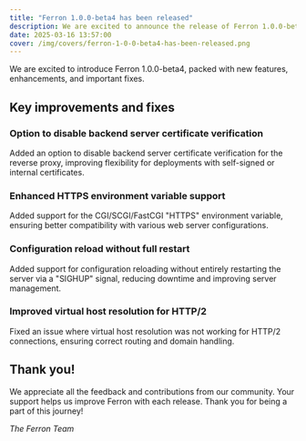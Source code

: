 ```yaml
---
title: "Ferron 1.0.0-beta4 has been released"
description: We are excited to announce the release of Ferron 1.0.0-beta4. This release brings several new features, improvements, and fixes.
date: 2025-03-16 13:57:00
cover: /img/covers/ferron-1-0-0-beta4-has-been-released.png
---
```


We are excited to introduce Ferron 1.0.0-beta4, packed with new features, enhancements, and important fixes.

## Key improvements and fixes

### Option to disable backend server certificate verification
Added an option to disable backend server certificate verification for the reverse proxy, improving flexibility for deployments with self-signed or internal certificates.

### Enhanced HTTPS environment variable support
Added support for the CGI/SCGI/FastCGI "HTTPS" environment variable, ensuring better compatibility with various web server configurations.

### Configuration reload without full restart
Added support for configuration reloading without entirely restarting the server via a "SIGHUP" signal, reducing downtime and improving server management.

### Improved virtual host resolution for HTTP/2
Fixed an issue where virtual host resolution was not working for HTTP/2 connections, ensuring correct routing and domain handling.

## Thank you!

We appreciate all the feedback and contributions from our community. Your support helps us improve Ferron with each release. Thank you for being a part of this journey!

*The Ferron Team*

